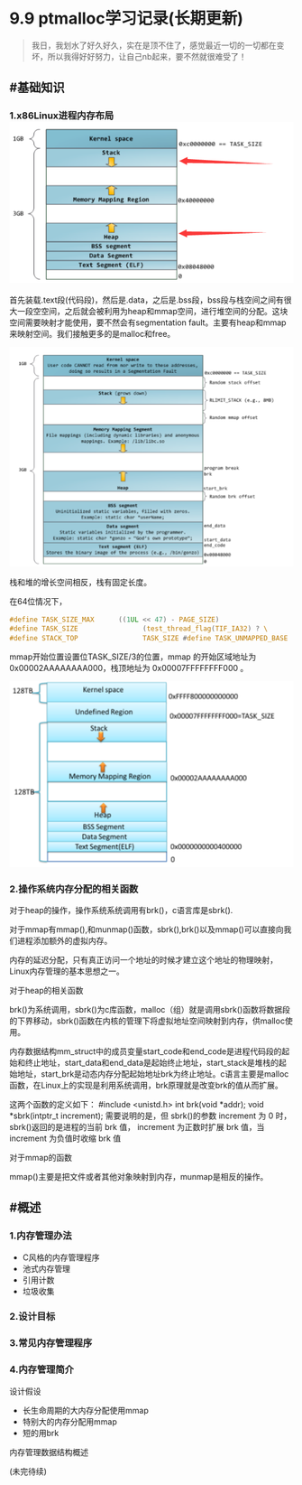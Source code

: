 # 9.9 ptmalloc学习记录(长期更新)

> 我日，我划水了好久好久，实在是顶不住了，感觉最近一切的一切都在变坏，所以我得好好努力，让自己nb起来，要不然就很难受了！

## #基础知识

### 1.x86Linux进程内存布局	![1](https://github.com/Edgaraaa/summer_hoilday2019/blob/master/9.9/images/1.png?raw=true)

首先装载.text段(代码段)，然后是.data，之后是.bss段，bss段与栈空间之间有很大一段空空间，之后就会被利用为heap和mmap空间，进行堆空间的分配。这块空间需要映射才能使用，要不然会有segmentation fault。主要有heap和mmap来映射空间。我们接触更多的是malloc和free。

![2](https://github.com/Edgaraaa/summer_hoilday2019/blob/master/9.9/images/2.png?raw=true)

栈和堆的增长空间相反，栈有固定长度。

在64位情况下，

```c
#define TASK_SIZE_MAX      ((1UL << 47) - PAGE_SIZE) 
#define TASK_SIZE                (test_thread_flag(TIF_IA32) ? \                                         IA32_PAGE_OFFSET : TASK_SIZE_MAX) 
#define STACK_TOP                TASK_SIZE #define TASK_UNMAPPED_BASE      (PAGE_ALIGN(TASK_SIZE / 3)) 
```

mmap开始位置设置位TASK_SIZE/3的位置，mmap 的开始区域地址为 0x00002AAAAAAAA000，栈顶地址为 0x00007FFFFFFFF000 。

![3](https://github.com/Edgaraaa/summer_hoilday2019/blob/master/9.9/images/3.png?raw=true)

### 2.操作系统内存分配的相关函数

对于heap的操作，操作系统系统调用有brk()，c语言库是sbrk().

对于mmap有mmap(),和munmap()函数，sbrk(),brk()以及mmap()可以直接向我们进程添加额外的虚拟内存。

内存的延迟分配，只有真正访问一个地址的时候才建立这个地址的物理映射，Linux内存管理的基本思想之一。

对于heap的相关函数

brk()为系统调用，sbrk()为c库函数，malloc（组）就是调用sbrk()函数将数据段的下界移动，sbrk()函数在内核的管理下将虚拟地址空间映射到内存，供malloc使用。

内存数据结构mm_struct中的成员变量start_code和end_code是进程代码段的起始和终止地址，start_data和end_data是起始终止地址，start_stack是堆栈的起始地址，start_brk是动态内存分配起始地址brk为终止地址。c语言主要是malloc函数，在Linux上的实现是利用系统调用，brk原理就是改变brk的值从而扩展。

这两个函数的定义如下：        #include <unistd.h>        int brk(void *addr);        void *sbrk(intptr_t increment);  需要说明的是，但 sbrk()的参数 increment 为 0 时，sbrk()返回的是进程的当前 brk 值， increment 为正数时扩展 brk 值，当 increment 为负值时收缩 brk 值

对于mmap的函数

mmap()主要是把文件或者其他对象映射到内存，munmap是相反的操作。

## #概述

### 1.内存管理办法

* C风格的内存管理程序
* 池式内存管理
* 引用计数
* 垃圾收集

### 2.设计目标

### 3.常见内存管理程序

### 4.内存管理简介

设计假设

* 长生命周期的大内存分配使用mmap
* 特别大的内存分配用mmap
* 短的用brk

内存管理数据结构概述

(未完待续)



